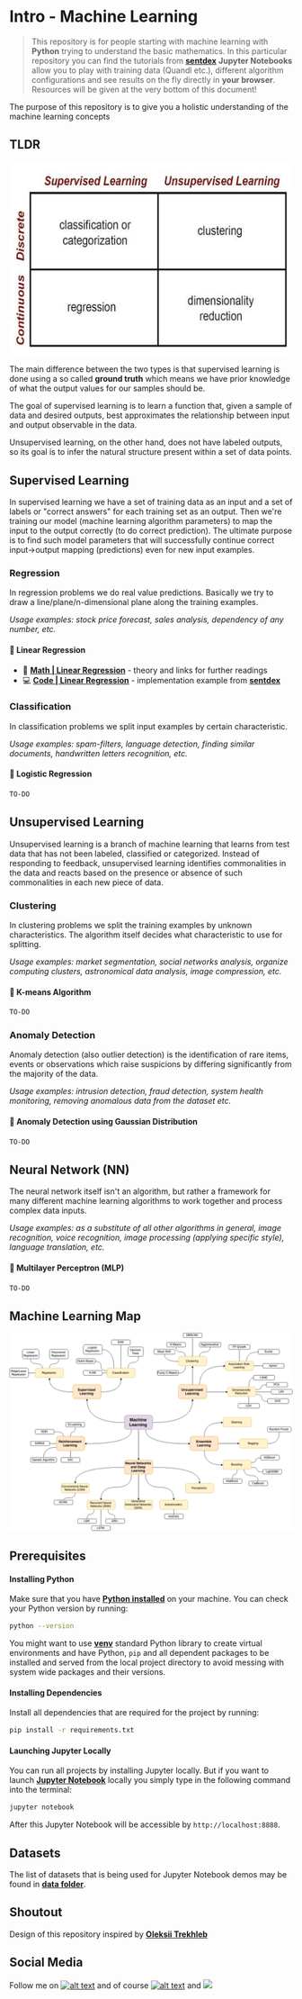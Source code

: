 # Intro - Machine Learning 

> This repository is for people starting with machine learning with **Python** trying to understand the basic mathematics. In this particular repository you can find the tutorials from **[sentdex](https://www.youtube.com/user/sentdex)**
> **Jupyter Notebooks** allow you to play with training data (Quandl etc.), different algorithm configurations and see results on the fly directly in **your browser**.
> Resources will be given at the very bottom of this document!

The purpose of this repository is to give you a holistic understanding of the machine learning concepts

## TLDR

![TLDR](Images/SupVsUnsup.jpeg)

The main difference between the two types is that supervised learning is done using a so called **ground truth** 
which means we have prior knowledge of what the output values for our samples should be. 

The goal of supervised learning is to learn a function that, given a sample of data and 
desired outputs, best approximates the relationship between input and output observable in the data. 

Unsupervised learning, on the other hand, does not have labeled outputs, so its goal is to infer the 
natural structure present within a set of data points.

## Supervised Learning

In supervised learning we have a set of training data as an input and a set of labels or "correct answers" for each training set as an output. 
Then we're training our model (machine learning algorithm parameters) to map the input to the output correctly (to do correct prediction). 
The ultimate purpose is to find such model parameters that will successfully continue correct input→output mapping (predictions) even for new input examples.

### Regression

In regression problems we do real value predictions. Basically we try to draw a line/plane/n-dimensional plane along the training examples.

_Usage examples: stock price forecast, sales analysis, dependency of any number, etc._

#### 🚀 Linear Regression

- 📗 **[Math | Linear Regression](Projects/Linear_Regression)** - theory and links for further readings
- 💻 **[Code | Linear Regression](https://github.com/jousefm/Machine-Learning-Sentdex/blob/master/Intro.ipynb)** - implementation example from **[sentdex](https://www.youtube.com/user/sentdex)**


### Classification

In classification problems we split input examples by certain characteristic.

_Usage examples: spam-filters, language detection, finding similar documents, handwritten letters recognition, etc._

#### 🚀 Logistic Regression

```bash
TO-DO
```

## Unsupervised Learning

Unsupervised learning is a branch of machine learning that learns from test data that has not been labeled, classified or categorized. 
Instead of responding to feedback, unsupervised learning identifies commonalities in the data and reacts based on the presence or 
absence of such commonalities in each new piece of data.

### Clustering

In clustering problems we split the training examples by unknown characteristics. The algorithm itself decides what characteristic to use for splitting.

_Usage examples: market segmentation, social networks analysis, organize computing clusters, astronomical data analysis, image compression, etc._

#### 🚀 K-means Algorithm

```bash
TO-DO
```

### Anomaly Detection

Anomaly detection (also outlier detection) is the identification of rare items, events or observations which raise suspicions by differing significantly from the majority of the data.

_Usage examples: intrusion detection, fraud detection, system health monitoring, removing anomalous data from the dataset etc._

#### 🚀 Anomaly Detection using Gaussian Distribution

```bash
TO-DO
```

## Neural Network (NN)

The neural network itself isn't an algorithm, but rather a framework for many different machine learning algorithms to work together and process complex data inputs.

_Usage examples: as a substitute of all other algorithms in general, image recognition, voice recognition, image processing (applying specific style), language translation, etc._

#### 🚀 Multilayer Perceptron (MLP)

```bash
TO-DO
```

## Machine Learning Map

![Machine Learning Map](Images/MLmap.png)

## Prerequisites

#### Installing Python

Make sure that you have **[Python installed](https://realpython.com/installing-python/)** on your machine. You can check your Python version by running:

```bash
python --version
```

You might want to use **[venv](https://docs.python.org/3/library/venv.html)** standard Python library
to create virtual environments and have Python, `pip` and all dependent packages to be installed and 
served from the local project directory to avoid messing with system wide packages and their 
versions.

#### Installing Dependencies

Install all dependencies that are required for the project by running:

```bash
pip install -r requirements.txt
```

#### Launching Jupyter Locally

You can run all projects by installing Jupyter locally. But if you want to launch **[Jupyter Notebook](http://jupyter.org/)** locally you simply type in the following command into the terminal:

```bash
jupyter notebook
```
After this Jupyter Notebook will be accessible by `http://localhost:8888`.

## Datasets

The list of datasets that is being used for Jupyter Notebook demos may be found in **[data folder](Data)**.


## Shoutout

Design of this repository inspired by **[Oleksii Trekhleb](https://github.com/trekhleb)**

## Social Media

[1.1]: http://i.imgur.com/tXSoThF.png (twitter icon with padding)
<!--[2.1]: <img src="https://images.vogue.it/wp-content/uploads/2016/05/12161706/squared19-320x400.jpg" width="25">-->
[6.1]: http://i.imgur.com/0o48UoR.png (github icon with padding)


[1.2]: http://i.imgur.com/wWzX9uB.png (twitter icon without padding)
[6.2]: http://i.imgur.com/9I6NRUm.png (github icon without padding)

[1]: https://twitter.com/Jousefm2
[2]: https://www.instagram.com/jousefmrd/
[6]: https://github.com/jousefm

Follow me on [![alt text][1.1]][1] and of course [![alt text][6.1]][6] 
and [<img src="https://images.vogue.it/wp-content/uploads/2016/05/12161706/squared19-320x400.jpg" width="25">][2] 